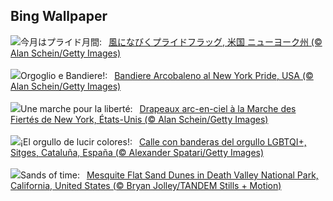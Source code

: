## Bing Wallpaper
![](https://www.bing.com/th?id=OHR.PrideParade_JA-JP3577767759_UHD.jpg&w=1000)今月はプライド月間:&nbsp;&ensp;[風になびくプライドフラッグ, 米国 ニューヨーク州 (© Alan Schein/Getty Images)](https://www.bing.com/th?id=OHR.PrideParade_JA-JP3577767759_UHD.jpg)
<br><br/>
![](https://www.bing.com/th?id=OHR.PrideParade_IT-IT2013687797_UHD.jpg&w=1000)Orgoglio e Bandiere!:&nbsp;&ensp;[Bandiere Arcobaleno al New York Pride, USA (© Alan Schein/Getty Images)](https://www.bing.com/th?id=OHR.PrideParade_IT-IT2013687797_UHD.jpg)
<br><br/>
![](https://www.bing.com/th?id=OHR.PrideParade_FR-FR6694433867_UHD.jpg&w=1000)Une marche pour la liberté:&nbsp;&ensp;[Drapeaux arc-en-ciel à la Marche des Fiertés de New York, États-Unis (© Alan Schein/Getty Images)](https://www.bing.com/th?id=OHR.PrideParade_FR-FR6694433867_UHD.jpg)
<br><br/>
![](https://www.bing.com/th?id=OHR.PrideCatalonia_ES-ES0481311914_UHD.jpg&w=1000)¡El orgullo de lucir colores!:&nbsp;&ensp;[Calle con banderas del orgullo LGBTQI+, Sitges, Cataluña, España (© Alexander Spatari/Getty Images)](https://www.bing.com/th?id=OHR.PrideCatalonia_ES-ES0481311914_UHD.jpg)
<br><br/>
![](https://www.bing.com/th?id=OHR.MesquiteFlats_EN-GB1375623335_UHD.jpg&w=1000)Sands of time:&nbsp;&ensp;[Mesquite Flat Sand Dunes in Death Valley National Park, California, United States (© Bryan Jolley/TANDEM Stills + Motion)](https://www.bing.com/th?id=OHR.MesquiteFlats_EN-GB1375623335_UHD.jpg)
<br><br/>
